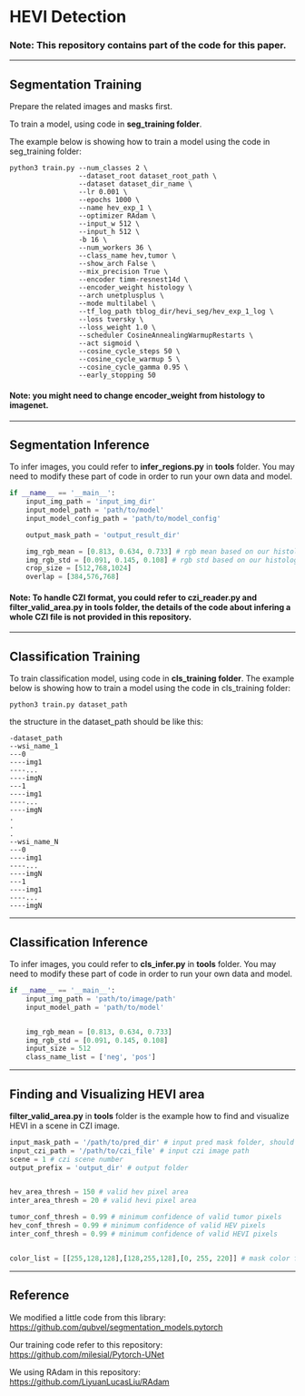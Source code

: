 # HEVI Detection
### Note: This repository contains part of the code for this paper. 
----------
## Segmentation Training 
Prepare the related images and masks first.

To train a model, using code in **seg_training folder**.

The example below is showing how to train a model using the code in seg_training folder:
```
python3 train.py --num_classes 2 \
                 --dataset_root dataset_root_path \
                 --dataset dataset_dir_name \
                 --lr 0.001 \
                 --epochs 1000 \
                 --name hev_exp_1 \
                 --optimizer RAdam \
                 --input_w 512 \
                 --input_h 512 \
                 -b 16 \
                 --num_workers 36 \
                 --class_name hev,tumor \
                 --show_arch False \
                 --mix_precision True \
                 --encoder timm-resnest14d \
                 --encoder_weight histology \
                 --arch unetplusplus \
                 --mode multilabel \
                 --tf_log_path tblog_dir/hevi_seg/hev_exp_1_log \
                 --loss tversky \
                 --loss_weight 1.0 \
                 --scheduler CosineAnnealingWarmupRestarts \
                 --act sigmoid \
                 --cosine_cycle_steps 50 \
                 --cosine_cycle_warmup 5 \
                 --cosine_cycle_gamma 0.95 \
                 --early_stopping 50
```
#### Note: you might need to change encoder_weight from **histology** to **imagenet**.
----------
## Segmentation Inference

To infer images, you could refer to **infer_regions.py** in **tools** folder. You may need to modify these part of code in order to run your own data and model.
``` python
if __name__ == '__main__':
    input_img_path = 'input_img_dir'
    input_model_path = 'path/to/model'
    input_model_config_path = 'path/to/model_config'

    output_mask_path = 'output_result_dir'

    img_rgb_mean = [0.813, 0.634, 0.733] # rgb mean based on our histology images
    img_rgb_std = [0.091, 0.145, 0.108] # rgb std based on our histology images
    crop_size = [512,768,1024]
    overlap = [384,576,768]
```
#### Note: To **handle CZI format**, you could refer to **czi_reader.py** and **filter_valid_area.py** in **tools** folder, the details of the code about infering a whole CZI file is not provided in this repository.
----------
## Classification Training
To train classification model, using code in **cls_training folder**.
The example below is showing how to train a model using the code in cls_training folder:
```
python3 train.py dataset_path 
```

the structure in the dataset_path should be like this:
```
-dataset_path
--wsi_name_1
---0
----img1
----...
----imgN
---1
----img1
----...
----imgN
.
.
.
--wsi_name_N
---0
----img1
----...
----imgN
---1
----img1
----...
----imgN
```
----------
## Classification Inference
To infer images, you could refer to **cls_infer.py** in **tools** folder. You may need to modify these part of code in order to run your own data and model.

``` python
if __name__ == '__main__':
    input_img_path = 'path/to/image/path'
    input_model_path = 'path/to/model'


    img_rgb_mean = [0.813, 0.634, 0.733]
    img_rgb_std = [0.091, 0.145, 0.108]
    input_size = 512
    class_name_list = ['neg', 'pos']
```
----------
## Finding and Visualizing HEVI area
**filter_valid_area.py** in **tools** folder is the example how to find and visualize HEVI in a scene in CZI image. 
``` python
input_mask_path = '/path/to/pred_dir' # input pred mask folder, should be a png file
input_czi_path = '/path/to/czi_file' # input czi image path
scene = 1 # czi scene number
output_prefix = 'output_dir' # output folder


hev_area_thresh = 150 # valid hev pixel area
inter_area_thresh = 20 # valid hevi pixel area

tumor_conf_thresh = 0.99 # minimum confidence of valid tumor pixels 
hev_conf_thresh = 0.99 # minimum confidence of valid HEV pixels 
inter_conf_thresh = 0.99 # minimum confidence of valid HEVI pixels 


color_list = [[255,128,128],[128,255,128],[0, 255, 220]] # mask color for blend images, only using the last one for HEVI
```
----------
## Reference
We modified a little code from this library: https://github.com/qubvel/segmentation_models.pytorch

Our training code refer to this repository: https://github.com/milesial/Pytorch-UNet

We using RAdam in this repository: https://github.com/LiyuanLucasLiu/RAdam